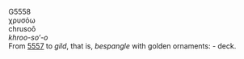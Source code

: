 <body>
  <p>G5558<br>  χρυσόω  <br> chrusoō  <br><i>khroo-so‘-o </i><br>From <a href="g5557.htm">5557</a>  to <i>gild</i>, that is, <i>bespangle</i> with golden ornaments: - deck.<br></p>
 </body>